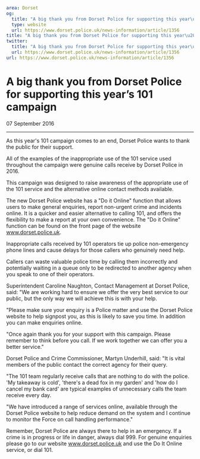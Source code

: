 ```yaml
area: Dorset
og:
  title: "A big thank you from Dorset Police for supporting this year\u2019s 101 campaign"
  type: website
  url: https://www.dorset.police.uk/news-information/article/1356
title: "A big thank you from Dorset Police for supporting this year\u2019s 101 campaign |"
twitter:
  title: "A big thank you from Dorset Police for supporting this year\u2019s 101 campaign"
  url: https://www.dorset.police.uk/news-information/article/1356
url: https://www.dorset.police.uk/news-information/article/1356
```

# A big thank you from Dorset Police for supporting this year’s 101 campaign

07 September 2016

* * *

As this year's 101 campaign comes to an end, Dorset Police wants to thank the public for their support.

All of the examples of the inappropriate use of the 101 service used throughout the campaign were genuine calls receive by Dorset Police in 2016.

This campaign was designed to raise awareness of the appropriate use of the 101 service and the alternative online contact methods available.

The new Dorset Police website has a "Do it Online" function that allows users to make general enquiries, report non-urgent crime and incidents online. It is a quicker and easier alternative to calling 101, and offers the flexibility to make a report at your own convenience. The "Do it Online" function can be found on the front page of the website www.dorset.police.uk.

Inappropriate calls received by 101 operators tie up police non-emergency phone lines and cause delays for those callers who genuinely need help.

Callers can waste valuable police time by calling them incorrectly and potentially waiting in a queue only to be redirected to another agency when you speak to one of their operators.

Superintendent Caroline Naughton, Contact Management at Dorset Police, said: "We are working hard to ensure we offer the very best service to our public, but the only way we will achieve this is with your help.

"Please make sure your enquiry is a Police matter and use the Dorset Police website to help signpost you, as this is likely to save you time. In addition you can make enquiries online.

"Once again thank you for your support with this campaign. Please remember to think before you call. If we work together we can offer you a better service."

Dorset Police and Crime Commissioner, Martyn Underhill, said: "It is vital members of the public contact the correct agency for their query.

"The 101 team regularly receive calls that are nothing to do with the police. 'My takeaway is cold', 'there's a dead fox in my garden' and 'how do I cancel my bank card' are typical examples of unnecessary calls the team receive every day.

"We have introduced a range of services online, available through the Dorset Police website to help reduce demand on the system and I continue to monitor the Force on call handling performance."

Remember, Dorset Police are always there to help in an emergency. If a crime is in progress or life in danger, always dial 999. For genuine enquiries please go to our website www.dorset.police.uk and use the Do It Online service, or dial 101.
